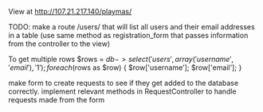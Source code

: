 View at http://107.21.217.140/playmas/

TODO: 
make a route /users/ that will list all users and their email addresses in a table
(use same method as registration_form that passes information from the controller to the view)

To get multiple rows 
$rows = $db->select('users', array('username', 'email'), '1'); 
foreach ($rows as $row) {
  $row['username'];
  $row['email'];
}

make form to create requests to see if they get added to the database correctly. 
implement relevant methods in RequestController to handle requests made from the form 


